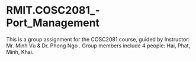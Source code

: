 # RMIT.COSC2081_-Port_Management
This is a group assignment for the COSC2081 course, guided by Instructor: Mr. Minh Vu &amp; Dr. Phong Ngo . Group members include 4 people: Hai, Phat, Minh, Khai.
